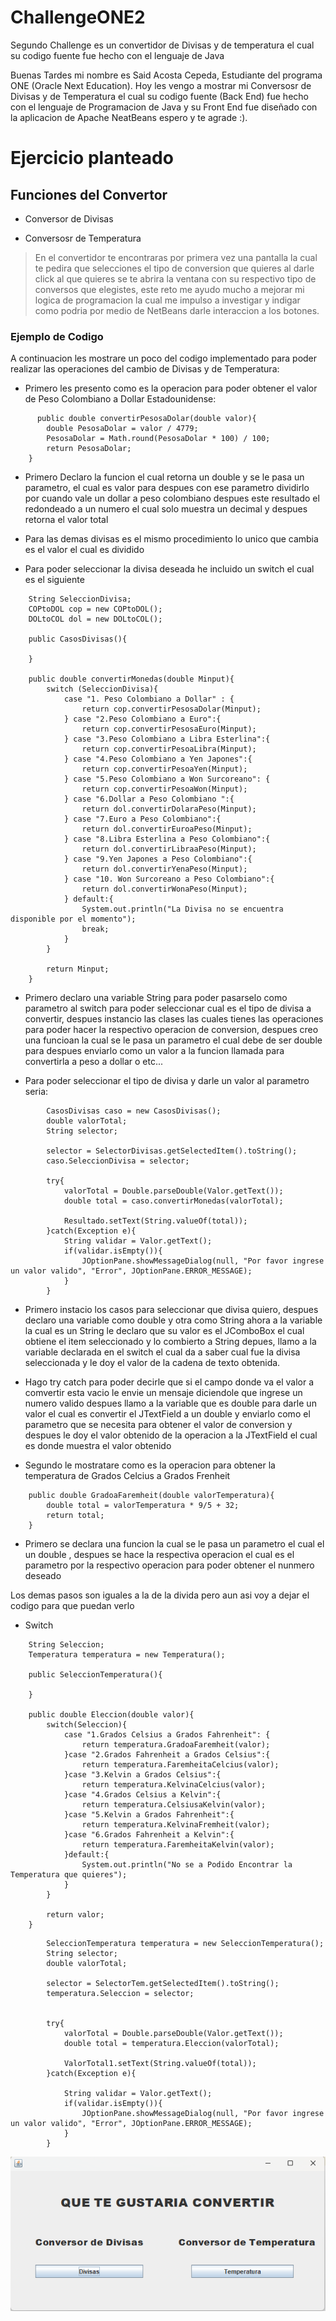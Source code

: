 # ChallengeONE2

Segundo Challenge es un convertidor de Divisas y de temperatura el cual su codigo fuente fue hecho con el lenguaje de Java 

Buenas Tardes mi nombre es Said Acosta Cepeda, Estudiante del programa ONE (Oracle Next Education).
Hoy les vengo a mostrar mi Conversosr de Divisas y de Temperatura el cual su codigo fuente (Back End) fue hecho con el 
lenguaje de Programacion de Java y su Front End fue diseñado con la aplicacion de Apache NeatBeans espero y te agrade :).

# Ejercicio planteado 

## Funciones del Convertor

* Conversor de Divisas

* Conversosr de Temperatura 

>En el convertidor te encontraras por primera vez una pantalla la cual te pedira que selecciones el tipo de conversion que quieres al darle click al que quieres se te abrira la ventana con su respectivo tipo de conversos que elegistes, este reto me ayudo mucho a mejorar mi logica de programacion la cual me impulso a investigar y indigar como podria por medio de NetBeans darle interaccion a los botones.

### Ejemplo de Codigo 

A continuacion les mostrare un poco del codigo implementado para poder realizar las operaciones del cambio de Divisas y de Temperatura:

* Primero les presento como es la operacion para poder obtener el valor de Peso Colombiano a Dollar Estadounidense:

```
      public double convertirPesosaDolar(double valor){
        double PesosaDolar = valor / 4779;
        PesosaDolar = Math.round(PesosaDolar * 100) / 100;
        return PesosaDolar;
    }
```

* Primero Declaro la funcion el cual retorna un double y se le pasa un parametro, el cual es valor para despues con ese parametro dividirlo por cuando vale un dollar a peso colombiano despues este resultado el redondeado a un numero el cual solo muestra un decimal y despues retorna el valor total 
* Para las demas divisas es el mismo procedimiento lo unico que cambia es el valor el cual es dividido 

* Para poder seleccionar la divisa deseada he incluido un switch el cual es el siguiente 
```
    String SeleccionDivisa;
    COPtoDOL cop = new COPtoDOL();
    DOLtoCOL dol = new DOLtoCOL();

    public CasosDivisas(){

    }

    public double convertirMonedas(double Minput){
        switch (SeleccionDivisa){
            case "1. Peso Colombiano a Dollar" : {
                return cop.convertirPesosaDolar(Minput);
            } case "2.Peso Colombiano a Euro":{
                return cop.convertirPesosaEuro(Minput);
            } case "3.Peso Colombiano a Libra Esterlina":{
                return cop.convertirPesoaLibra(Minput);
            } case "4.Peso Colombiano a Yen Japones":{
                return cop.convertirPesoaYen(Minput);
            } case "5.Peso Colombiano a Won Surcoreano": {
                return cop.convertirPesoaWon(Minput);
            } case "6.Dollar a Peso Colombiano ":{
                return dol.convertirDolaraPeso(Minput);
            } case "7.Euro a Peso Colombiano":{
                return dol.convertirEuroaPeso(Minput);
            } case "8.Libra Esterlina a Peso Colombiano":{
                return dol.convertirLibraaPeso(Minput);
            } case "9.Yen Japones a Peso Colombiano":{
                return dol.convertirYenaPeso(Minput);
            } case "10. Won Surcoreano a Peso Colombiano":{
                return dol.convertirWonaPeso(Minput);
            } default:{
                System.out.println("La Divisa no se encuentra disponible por el momento");
                break;
            }
        } 
        
        return Minput;
    }
```
* Primero declaro una variable String para poder pasarselo como parametro al switch para poder seleccionar cual es el tipo de divisa a convertir, despues instancio las clases las cuales tienes las operaciones para poder hacer la respectivo operacion de conversion, despues creo una funcioan la cual se le pasa un parametro el cual debe de ser double para despues enviarlo como un valor a la funcion llamada para convertirla a peso a dollar o etc...


* Para poder seleccionar el tipo de divisa y darle un valor al parametro seria:

```
        CasosDivisas caso = new CasosDivisas();
        double valorTotal; 
        String selector;
        
        selector = SelectorDivisas.getSelectedItem().toString();
        caso.SeleccionDivisa = selector;
        
        try{
            valorTotal = Double.parseDouble(Valor.getText());
            double total = caso.convertirMonedas(valorTotal);

            Resultado.setText(String.valueOf(total));
        }catch(Exception e){
            String validar = Valor.getText();
            if(validar.isEmpty()){
                JOptionPane.showMessageDialog(null, "Por favor ingrese un valor valido", "Error", JOptionPane.ERROR_MESSAGE);
            }
        }
```

* Primero instacio los casos para seleccionar que divisa quiero, despues declaro una variable como double y otra como String ahora a la variable la cual es un String le declaro que su valor es el JComboBox el cual obtiene el item seleccionado y lo combierto a String depues, llamo a la variable declarada en el switch el cual da a saber cual fue la divisa seleccionada y le doy el valor de la cadena de texto obtenida.
* Hago try catch para poder decirle que si el campo donde va el valor a comvertir esta vacio le envie un mensaje diciendole que ingrese un numero valido despues llamo a la variable que es double para darle un valor el cual es convertir el JTextField a un double y enviarlo como el parametro que se necesita para obtener el valor de conversion y despues le doy el valor obtenido de la operacion a la JTextField el cual es donde muestra el valor obtenido 

* Segundo le mostratare como es la operacion para obtener la temperatura de Grados Celcius a Grados Frenheit 

```
    public double GradoaFaremheit(double valorTemperatura){
        double total = valorTemperatura * 9/5 + 32;
        return total;
    }
```
* Primero se declara una funcion la cual se le pasa un parametro el cual el un double , despues se hace la respectiva operacion el cual es el parametro por la respectivo operacion para poder obtener el nunmero deseado 


Los demas pasos son iguales a la de la divida pero aun asi voy a dejar el codigo para que puedan verlo 

* Switch
```
    String Seleccion;
    Temperatura temperatura = new Temperatura();
    
    public SeleccionTemperatura(){
    
    }
    
    public double Eleccion(double valor){
        switch(Seleccion){
            case "1.Grados Celsius a Grados Fahrenheit": {
                return temperatura.GradoaFaremheit(valor);
            }case "2.Grados Fahrenheit a Grados Celsius":{
                return temperatura.FaremheitaCelcius(valor);
            }case "3.Kelvin a Grados Celsius":{
                return temperatura.KelvinaCelcius(valor);
            }case "4.Grados Celsius a Kelvin":{
                return temperatura.CelsiusaKelvin(valor);
            }case "5.Kelvin a Grados Fahrenheit":{
                return temperatura.KelvinaFremheit(valor);
            }case "6.Grados Fahrenheit a Kelvin":{
                return temperatura.FaremheitaKelvin(valor);
            }default:{
                System.out.println("No se a Podido Encontrar la Temperatura que quieres");
            }
        }
        
        return valor;
    }
```

```
        SeleccionTemperatura temperatura = new SeleccionTemperatura();
        String selector;
        double valorTotal;
        
        selector = SelectorTem.getSelectedItem().toString();
        temperatura.Seleccion = selector;
        
        
        try{
            valorTotal = Double.parseDouble(Valor.getText());
            double total = temperatura.Eleccion(valorTotal);

            ValorTotal1.setText(String.valueOf(total));
        }catch(Exception e){
                
            String validar = Valor.getText();
            if(validar.isEmpty()){
                JOptionPane.showMessageDialog(null, "Por favor ingrese un valor valido", "Error", JOptionPane.ERROR_MESSAGE);
            }
        }
```
![Texto Corto](https://github.com/Sac1802/ChallengeONE2/blob/main/imagenes/principal.png)

